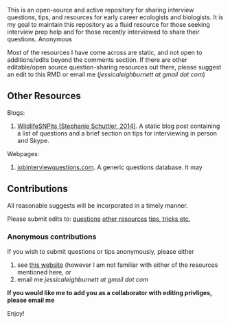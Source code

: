 This is an open-source and active repository for sharing interview questions, tips, and resources for early career ecologists and biologists. It is my goal to maintain this repository as a fluid resource for those seeking interview prep help and for those recently interviewed to share their questions. Anonymous 

Most of the resources I have come across are static, and not open to additions/edits beyond the comments section.  If there are other editable/open source question-sharing resources out there, please suggest an edit to this RMD or email me (*jessicaleighburnett at gmail dot com*)


## Other Resources

Blogs:
1. [WildlifeSNPits (Stephanie Schuttler, 2014)](https://wildlifesnpits.wordpress.com/2014/01/01/what-to-expect-when-interviewing-for-ecology-and-conservation-jobs/). A static blog post containing a list of questions and a brief section on tips for interviewing in person and Skype.

Webpages:
1. [jobinterviewquestions.com](https://www.jobinterviewquestions.com/biologist-plant-animal). A generic questions database. It may


## Contributions
All reasonable suggests will be incorporated in a timely manner. 

Please submit edits to:
    [questions](https://github.com/TrashBirdEcology/ecologyInterviewPrep/blob/master/questions.md)
    [other resources](https://github.com/TrashBirdEcology/ecologyInterviewPrep/blob/master/resources.md)
    [tips, tricks etc.](https://github.com/TrashBirdEcology/ecologyInterviewPrep/blob/master/tipsandtricks.md)
    
### Anonymous contributions
If you wish to submit questions or tips anonymously, please either 
1. see [this website](https://livablesoftware.com/how-to-anonymize-github-activity/) (however I am not familiar with either of the resources mentioned here, or 
2. email me *jessicaleighburnett at gmail dot com*

**If you would like me to add you as a collaborator with editing privliges, please email me**

Enjoy!
